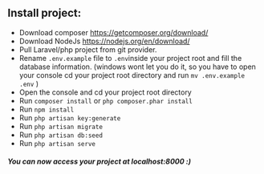 ## Install project:
- Download composer https://getcomposer.org/download/
- Download NodeJs https://nodejs.org/en/download/
- Pull Laravel/php project from git provider.
- Rename `.env.example` file to `.env`inside your project root and fill the database information.
  (windows wont let you do it, so you have to open your console cd your project root directory and run `mv .env.example .env` )
- Open the console and cd your project root directory
- Run `composer install` or ```php composer.phar install```
- Run `npm install`
- Run `php artisan key:generate` 
- Run `php artisan migrate`
- Run `php artisan db:seed`
- Run `php artisan serve`

##### You can now access your project at localhost:8000 :)


